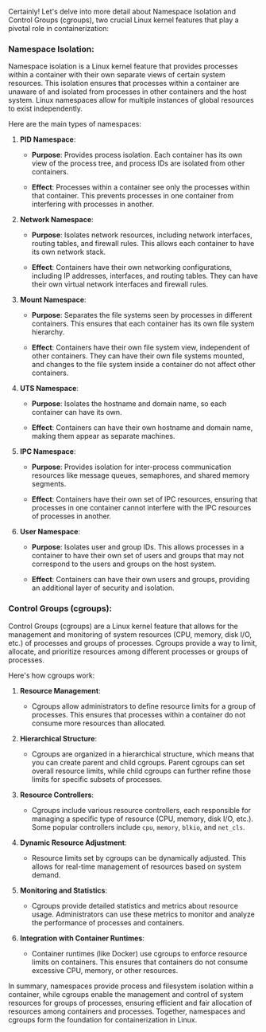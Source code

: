 Certainly! Let's delve into more detail about Namespace Isolation and Control Groups (cgroups), two crucial Linux kernel features that play a pivotal role in containerization:

### Namespace Isolation:

Namespace isolation is a Linux kernel feature that provides processes within a container with their own separate views of certain system resources. This isolation ensures that processes within a container are unaware of and isolated from processes in other containers and the host system. Linux namespaces allow for multiple instances of global resources to exist independently.

Here are the main types of namespaces:

1. **PID Namespace**:

   - **Purpose**: Provides process isolation. Each container has its own view of the process tree, and process IDs are isolated from other containers.

   - **Effect**: Processes within a container see only the processes within that container. This prevents processes in one container from interfering with processes in another.

2. **Network Namespace**:

   - **Purpose**: Isolates network resources, including network interfaces, routing tables, and firewall rules. This allows each container to have its own network stack.

   - **Effect**: Containers have their own networking configurations, including IP addresses, interfaces, and routing tables. They can have their own virtual network interfaces and firewall rules.

3. **Mount Namespace**:

   - **Purpose**: Separates the file systems seen by processes in different containers. This ensures that each container has its own file system hierarchy.

   - **Effect**: Containers have their own file system view, independent of other containers. They can have their own file systems mounted, and changes to the file system inside a container do not affect other containers.

4. **UTS Namespace**:

   - **Purpose**: Isolates the hostname and domain name, so each container can have its own.

   - **Effect**: Containers can have their own hostname and domain name, making them appear as separate machines.

5. **IPC Namespace**:

   - **Purpose**: Provides isolation for inter-process communication resources like message queues, semaphores, and shared memory segments.

   - **Effect**: Containers have their own set of IPC resources, ensuring that processes in one container cannot interfere with the IPC resources of processes in another.

6. **User Namespace**:

   - **Purpose**: Isolates user and group IDs. This allows processes in a container to have their own set of users and groups that may not correspond to the users and groups on the host system.

   - **Effect**: Containers can have their own users and groups, providing an additional layer of security and isolation.

### Control Groups (cgroups):

Control Groups (cgroups) are a Linux kernel feature that allows for the management and monitoring of system resources (CPU, memory, disk I/O, etc.) of processes and groups of processes. Cgroups provide a way to limit, allocate, and prioritize resources among different processes or groups of processes.

Here's how cgroups work:

1. **Resource Management**:

   - Cgroups allow administrators to define resource limits for a group of processes. This ensures that processes within a container do not consume more resources than allocated.

2. **Hierarchical Structure**:

   - Cgroups are organized in a hierarchical structure, which means that you can create parent and child cgroups. Parent cgroups can set overall resource limits, while child cgroups can further refine those limits for specific subsets of processes.

3. **Resource Controllers**:

   - Cgroups include various resource controllers, each responsible for managing a specific type of resource (CPU, memory, disk I/O, etc.). Some popular controllers include `cpu`, `memory`, `blkio`, and `net_cls`.

4. **Dynamic Resource Adjustment**:

   - Resource limits set by cgroups can be dynamically adjusted. This allows for real-time management of resources based on system demand.

5. **Monitoring and Statistics**:

   - Cgroups provide detailed statistics and metrics about resource usage. Administrators can use these metrics to monitor and analyze the performance of processes and containers.

6. **Integration with Container Runtimes**:

   - Container runtimes (like Docker) use cgroups to enforce resource limits on containers. This ensures that containers do not consume excessive CPU, memory, or other resources.

In summary, namespaces provide process and filesystem isolation within a container, while cgroups enable the management and control of system resources for groups of processes, ensuring efficient and fair allocation of resources among containers and processes. Together, namespaces and cgroups form the foundation for containerization in Linux.
